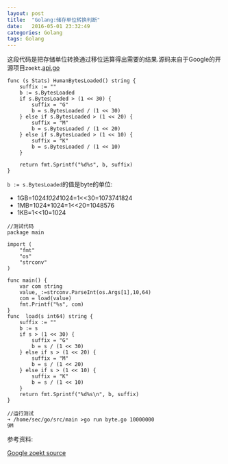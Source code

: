 ```yaml
---
layout: post
title:  "Golang:储存单位转换判断"
date:   2016-05-01 23:32:49
categories: Golang
tags: Golang
---
```


这段代码是把存储单位转换通过移位运算得出需要的结果.源码来自于Google的开源项目`zoekt`.[api.go][2]

```
func (s Stats) HumanBytesLoaded() string {
	suffix := ""
	b := s.BytesLoaded
	if s.BytesLoaded > (1 << 30) {
		suffix = "G"
		b = s.BytesLoaded / (1 << 30)
	} else if s.BytesLoaded > (1 << 20) {
		suffix = "M"
		b = s.BytesLoaded / (1 << 20)
	} else if s.BytesLoaded > (1 << 10) {
		suffix = "K"
		b = s.BytesLoaded / (1 << 10)
	}

	return fmt.Sprintf("%d%s", b, suffix)
}
```

`b := s.BytesLoaded`的值是byte的单位:

- 1GB=1024*1024*1024=1<<30=1073741824
- 1MB=1024*1024=1<<20=1048576
- 1KB=1<<10=1024

```
//测试代码
package main

import (
	"fmt"
	"os"
	"strconv"
)

func main() {
	var com string
	value,_:=strconv.ParseInt(os.Args[1],10,64)
	com = load(value)
	fmt.Printf("%s", com)
}
func  load(s int64) string {
	suffix := ""
	b := s
	if s > (1 << 30) {
		suffix = "G"
		b = s / (1 << 30)
	} else if s > (1 << 20) {
		suffix = "M"
		b = s / (1 << 20)
	} else if s > (1 << 10) {
		suffix = "K"
		b = s / (1 << 10)
	}
	return fmt.Sprintf("%d%s\n", b, suffix)
}
```

```
//运行测试
➜ /home/sec/go/src/main >go run byte.go 10000000
9M
```


参考资料:

[Google zoekt source][1]

[1]: https://github.com/google/zoekt/blob/master/api.go
[2]: https://github.com/google/zoekt/blob/master/api.go#L69